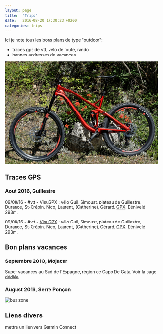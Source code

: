 ```yaml
---
layout: page
title:  "Trips"
date:   2016-08-20 17:30:23 +0200
categories: trips
---
```



Ici je note tous les bons plans de type "outdoor":

* traces gps de vtt, vélo de route, rando
* bonnes addresses de vacances

![velo](../assets/canyon.jpg)


## Traces GPS

### Aout 2016, Guillestre

09/08/16 - #vtt - [VisuGPX](http://www.visugpx.com/?i=9MtIraFDEZ) : vélo Guil, Simoust, plateau de Guillestre, Durance, St-Crépin.
Nico, Laurent, (Catherine), Gérard. [GPX](../assets/160809-Simoust-St-Crepin.gpx). Dénivelé 293m.

09/08/16 - #vtt - [VisuGPX](http://www.visugpx.com/?i=9MtIraFDEZ) : vélo Guil, Simoust, plateau de Guillestre, Durance, St-Crépin.
Nico, Laurent, (Catherine), Gérard. [GPX](../assets/160809-Simoust-St-Crepin.gpx). Dénivelé 293m.


## Bon plans vacances

### Septembre 201O, Mojacar

Super vacances au Sud de l'Espagne, région de Capo De Gata.
Voir la page [dédiée](/trips/mojacar).

### August 2016, Serre Ponçon

![bus zone](https://lh3.googleusercontent.com/V9qR_wC2A7mg0HmSJpwSSY-t7PUlTwAM-LsA6jYkSLTSPb6ItU1z04tjqKOMVFEccPPf0vmPLecI=w1104-h1470-no)

## Liens divers

mettre un lien vers Garmin Connect
